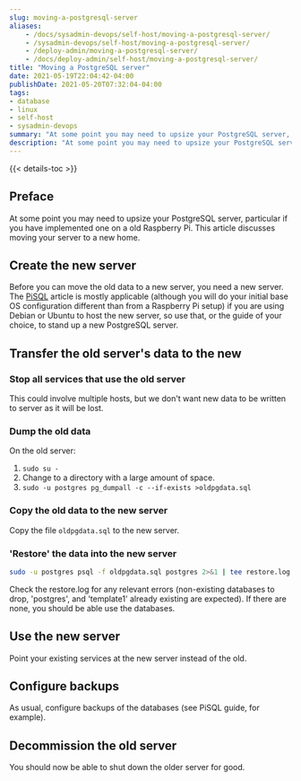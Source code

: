 ```yaml
---
slug: moving-a-postgresql-server
aliases:
    - /docs/sysadmin-devops/self-host/moving-a-postgresql-server/
    - /sysadmin-devops/self-host/moving-a-postgresql-server/
    - /deploy-admin/moving-a-postgresql-server/
    - /docs/deploy-admin/self-host/moving-a-postgresql-server/
title: "Moving a PostgreSQL server"
date: 2021-05-19T22:04:42-04:00
publishDate: 2021-05-20T07:32:04-04:00
tags:
- database
- linux
- self-host
- sysadmin-devops
summary: "At some point you may need to upsize your PostgreSQL server, particular if you have implemented one on a old Raspberry Pi."
description: "At some point you may need to upsize your PostgreSQL server, particular if you have implemented one on a old Raspberry Pi."
---
```


{{< details-toc >}}

## Preface

At some point you may need to upsize your PostgreSQL server, particular if you have implemented one on a old Raspberry Pi. This article discusses moving your server to a new home.

## Create the new server

Before you can move the old data to a new server, you need a new server.  The [PiSQL](2021-05-11-pisql.md) article is mostly applicable (although you will do your initial base OS configuration different than from a Raspberry Pi setup) if you are using Debian or Ubuntu to host the new server, so use that, or the guide of your choice, to stand up a new PostgreSQL server.

## Transfer the old server's data to the new

### Stop all services that use the old server

This could involve multiple hosts, but we don't want new data to be written to server as it will be lost.

### Dump the old data

On the old server:

1. ``sudo su -``
2. Change to a directory with a large amount of space.
3. ``sudo -u postgres pg_dumpall -c --if-exists >oldpgdata.sql``

### Copy the old data to the new server

Copy the file ``oldpgdata.sql`` to the new server.

### 'Restore' the data into the new server

```bash
sudo -u postgres psql -f oldpgdata.sql postgres 2>&1 | tee restore.log
```

Check the restore.log for any relevant errors (non-existing databases to drop, 'postgres', and 'template1' already existing are expected).  If there are none, you should be able use the databases.

## Use the new server

Point your existing services at the new server instead of the old.

## Configure backups

As usual, configure backups of the databases (see PiSQL guide, for example).

## Decommission the old server

You should now be able to shut down the older server for good.
